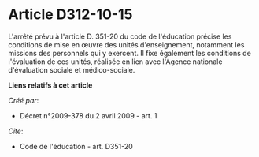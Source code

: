 # Article D312-10-15

L'arrêté prévu à l'article D. 351-20 du code de l'éducation précise les conditions de mise en œuvre des unités
d'enseignement, notamment les missions des personnels qui y exercent. Il fixe également les conditions de l'évaluation de ces
unités, réalisée en lien avec l'Agence nationale d'évaluation sociale et médico-sociale.

**Liens relatifs à cet article**

_Créé par_:

  - Décret n°2009-378 du 2 avril 2009 - art. 1

_Cite_:

  - Code de l'éducation - art. D351-20
